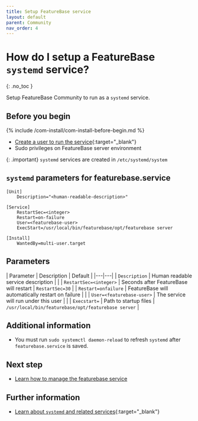 ```yaml
---
title: Setup FeatureBase service
layout: default
parent: Community
nav_order: 4
---
```


# How do I setup a FeatureBase `systemd` service?
{: .no_toc }

Setup FeatureBase Community to run as a `systemd` service.

## Before you begin

{% include /com-install/com-install-before-begin.md %}
* [Create a user to run the service](https://linuxize.com/post/how-to-create-users-in-linux-using-the-useradd-command/){:target="_blank"}
* Sudo privileges on FeatureBase server environment

{: .important}
`systemd` services are created in `/etc/systemd/system`

## `systemd` parameters for featurebase.service

```
[Unit]
    Description="<human-readable-description>"

[Service]
    RestartSec=<integer>
    Restart=on-failure
    User=<featurebase-user>
    ExecStart=/usr/local/bin/featurebase/opt/featurebase server

[Install]
    WantedBy=multi-user.target
```

## Parameters

| Parameter | Description | Default |
|---|---|
| `Description` | Human readable service description | |
| `RestartSec=<integer>` | Seconds after FeatureBase will restart | `RestartSec=30` |
| `Restart=onfailure` | FeatureBase will automatically restart on failure |  |
| `User=<featurebase-user>` | The service will run under this user |  |
| `Execstart=` | Path to startup files | `/usr/local/bin/featurebase/opt/featurebase server` |

## Additional information

* You must run `sudo systemctl daemon-reload` to refresh `systemd` after `featurebase.service` is saved.

## Next step

* [Learn how to manage the featurebase service](/docs/community/com-config/com-config-service-fb-manage)

## Further information

* [Learn about `systemd` and related services](https://linuxhandbook.com/create-systemd-services/){:target="_blank"}
